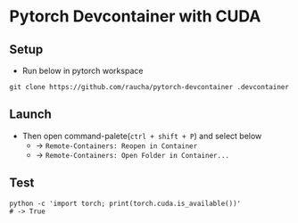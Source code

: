 # Pytorch Devcontainer with CUDA

## Setup
- Run below in pytorch workspace
```
git clone https://github.com/raucha/pytorch-devcontainer .devcontainer
```

## Launch
- Then open command-palete(`ctrl + shift + P`) and select below
  - -> `Remote-Containers: Reopen in Container`
  - -> `Remote-Containers: Open Folder in Container...`


## Test
```
python -c 'import torch; print(torch.cuda.is_available())'
# -> True
```
